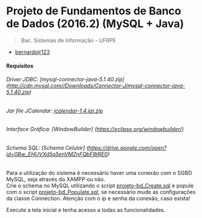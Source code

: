 # Projeto de Fundamentos de Banco de Dados (2016.2) (MySQL + Java)
>Bac. Sistemas de Informação - UFRPE <br>

- [bernardojr123](https://github.com/bernardojr123)<br>

#### Requisitos
###### Driver JDBC: [mysql-connector-java-5.1.40.zip] (http://cdn.mysql.com//Downloads/Connector-J/mysql-connector-java-5.1.40.zip)
###### Jar file JCalendar: [jcalendar-1.4.jar.zip](http://www.java2s.com/Code/JarDownload/jcalendar/jcalendar-1.4.jar.zip)
###### Interface Gráfica: [WindowBuilder] (https://eclipse.org/windowbuilder/)
###### Schema SQL: [Schema Celular] (https://drive.google.com/open?id=0Bw_EHUVXd5q5enVMZnFQbF8tRE0)

Para a utilização do sistema é necessário haver uma conexão com o SGBD MySQL, seja através do XAMPP ou não.<br>
Crie o schema no MySQL utilizando o script [projeto-bd_Create.sql](https://drive.google.com/open?id=0Bw_EHUVXd5q5cmxBMGxCR0V1OGs) e popule com o script [projeto-bd_Populate.sql](https://drive.google.com/open?id=0Bw_EHUVXd5q5d1dhbmlrMVpnNUk), se necessário mude as configurações da classe Connection. Atenção com o ip e senha da conexão, caso exista!

Execute a tela inicial e tenha acesso a todas as funcionalidades.
